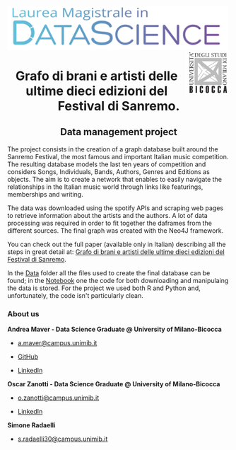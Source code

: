 
<p  float="left">

  

<img  src="https://github.com/andreamaver/DataVisualization/blob/main/images/DSLogo.png"  width = "500"/>

<img  src="https://github.com/andreamaver/DataVisualization/blob/main/images/BicoccaLogo.png"  width = "100"  align="right"/>

  

</p>

  

<h1  align="center">Grafo di brani e artisti delle ultime dieci edizioni del Festival di Sanremo.</h1>

  

<h2  align="center">Data management project</h2>

  

  
  

The project consists in the creation of a graph database built around the Sanremo Festival, the most famous and important Italian music competition. The resulting database models the last ten years of competition and considers Songs, Individuals, Bands, Authors, Genres and Editions as objects. The aim is to create a network that enables to easily navigate the relationships in the Italian music world through links like featurings, memberships and writing.

The data was downloaded using the spotify APIs and scraping web pages to retrieve information about the artists and the authors. A lot of data processing was required in order to fit together the daframes from the different sources. The final graph was created with the Neo4J framework.

You can check out the full paper (available only in Italian) describing all the steps in great detail at: [Grafo di brani e artisti delle ultime dieci edizioni del Festival di Sanremo](https://github.com/andreamaver/DataManagement/blob/main/DataMan_Maver_Radaelli_Zanotti.pdf "DataMan_Maver_Radaelli_Zanotti.pdf").

In the [Data](https://github.com/andreamaver/DataManagement/tree/main/Data) folder all the files used to create the final database can be found; in the [Notebook](https://github.com/andreamaver/DataManagement/tree/main/Notebook) one the code for both downloading and manipulaing the data is stored. For the project we used both R and Python and, unfortunately, the code isn't particularly clean.


  

### About us

  

**Andrea Maver - Data Science Graduate @ University of Milano-Bicocca**

  

* a.maver@campus.unimib.it

  

* [GitHub](https://github.com/andreamaver)

  

* [LinkedIn](https://www.linkedin.com/in/andrea-maver-b19047259/)

  


  
  

**Oscar Zanotti - Data Science Graduate @ University of Milano-Bicocca**

  

* o.zanotti@campus.unimib.it

  

* [LinkedIn](https://www.linkedin.com/in/oscar-zanotti/)

  

**Simone Radaelli**

  

* s.radaelli30@campus.unimib.it